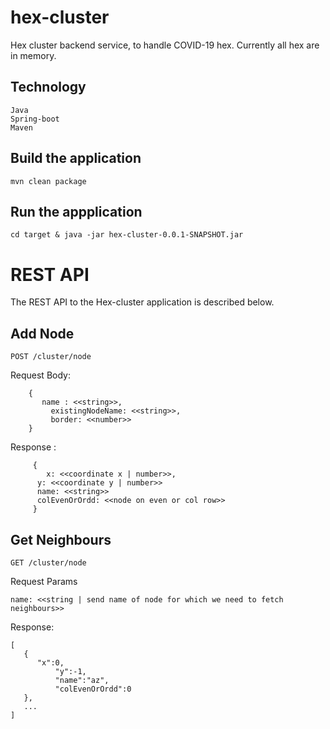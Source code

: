 # hex-cluster
Hex cluster backend service, to handle COVID-19 hex. Currently all hex are in memory.

## Technology

    Java
    Spring-boot
    Maven
    
## Build the application

    mvn clean package

## Run the appplication

    cd target & java -jar hex-cluster-0.0.1-SNAPSHOT.jar


# REST API

The REST API to the Hex-cluster application is described below.

## Add Node

`POST /cluster/node`

Request Body:
  
        {
           name : <<string>>,
	         existingNodeName: <<string>>,
	         border: <<number>>
        }

Response : 
         
         {
            x: <<coordinate x | number>>,
          y: <<coordinate y | number>>
          name: <<string>>
          colEvenOrOrdd: <<node on even or col row>>
         }

## Get Neighbours

`GET /cluster/node`

Request Params
	
	name: <<string | send name of node for which we need to fetch neighbours>>

Response:

	[
	   {
	      "x":0,
              "y":-1,
              "name":"az",
              "colEvenOrOrdd":0
	   },
 	   ...
	]
